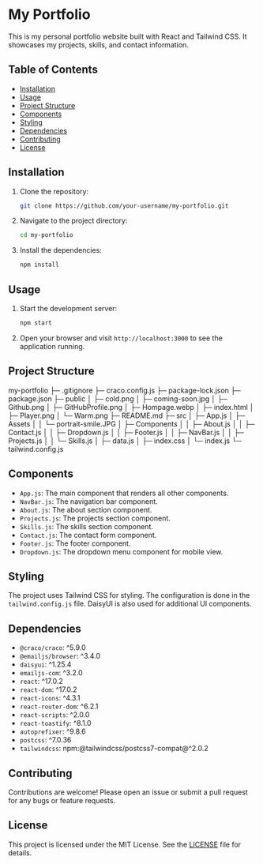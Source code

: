 # My Portfolio

This is my personal portfolio website built with React and Tailwind CSS. It showcases my projects, skills, and contact information.

## Table of Contents

- [Installation](#installation)
- [Usage](#usage)
- [Project Structure](#project-structure)
- [Components](#components)
- [Styling](#styling)
- [Dependencies](#dependencies)
- [Contributing](#contributing)
- [License](#license)

## Installation

1. Clone the repository:

   ```sh
   git clone https://github.com/your-username/my-portfolio.git
   ```

2. Navigate to the project directory:

   ```sh
   cd my-portfolio
   ```

3. Install the dependencies:

   ```sh
   npm install
   ```

## Usage

1. Start the development server:

   ```sh
   npm start
   ```

2. Open your browser and visit `http://localhost:3000` to see the application running.

## Project Structure

my-portfolio
├─ .gitignore
├─ craco.config.js
├─ package-lock.json
├─ package.json
├─ public
│ ├─ cold.png
│ ├─ coming-soon.jpg
│ ├─ Github.png
│ ├─ GitHubProfile.png
│ ├─ Hompage.webp
│ ├─ index.html
│ ├─ Player.png
│ └─ Warm.png
├─ README.md
├─ src
│ ├─ App.js
│ ├─ Assets
│ │ └─ portrait-smile.JPG
│ ├─ Components
│ │ ├─ About.js
│ │ ├─ Contact.js
│ │ ├─ Dropdown.js
│ │ ├─ Footer.js
│ │ ├─ NavBar.js
│ │ ├─ Projects.js
│ │ └─ Skills.js
│ ├─ data.js
│ ├─ index.css
│ └─ index.js
└─ tailwind.config.js

## Components

- `App.js`: The main component that renders all other components.
- `NavBar.js`: The navigation bar component.
- `About.js`: The about section component.
- `Projects.js`: The projects section component.
- `Skills.js`: The skills section component.
- `Contact.js`: The contact form component.
- `Footer.js`: The footer component.
- `Dropdown.js`: The dropdown menu component for mobile view.

## Styling

The project uses Tailwind CSS for styling. The configuration is done in the `tailwind.config.js` file. DaisyUI is also used for additional UI components.

## Dependencies

- `@craco/craco`: ^5.9.0
- `@emailjs/browser`: ^3.4.0
- `daisyui`: ^1.25.4
- `emailjs-com`: ^3.2.0
- `react`: ^17.0.2
- `react-dom`: ^17.0.2
- `react-icons`: ^4.3.1
- `react-router-dom`: ^6.2.1
- `react-scripts`: ^2.0.0
- `react-toastify`: ^8.1.0
- `autoprefixer`: ^9.8.6
- `postcss`: ^7.0.36
- `tailwindcss`: npm:@tailwindcss/postcss7-compat@^2.0.2

## Contributing

Contributions are welcome! Please open an issue or submit a pull request for any bugs or feature requests.

## License

This project is licensed under the MIT License. See the [LICENSE](LICENSE) file for details.
